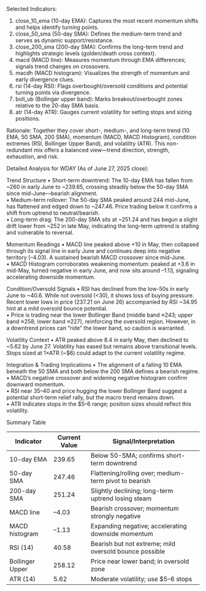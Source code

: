 Selected Indicators:
1. close_10_ema (10-day EMA): Captures the most recent momentum shifts and helps identify turning points.  
2. close_50_sma (50-day SMA): Defines the medium-term trend and serves as dynamic support/resistance.  
3. close_200_sma (200-day SMA): Confirms the long-term trend and highlights strategic levels (golden/death cross context).  
4. macd (MACD line): Measures momentum through EMA differences; signals trend changes on crossovers.  
5. macdh (MACD histogram): Visualizes the strength of momentum and early divergence clues.  
6. rsi (14-day RSI): Flags overbought/oversold conditions and potential turning points via divergence.  
7. boll_ub (Bollinger upper band): Marks breakout/overbought zones relative to the 20-day SMA basis.  
8. atr (14-day ATR): Gauges current volatility for setting stops and sizing positions.

Rationale: Together they cover short-, medium-, and long-term trend (10 EMA, 50 SMA, 200 SMA), momentum (MACD, MACD Histogram), condition extremes (RSI, Bollinger Upper Band), and volatility (ATR). This non-redundant mix offers a balanced view—trend direction, strength, exhaustion, and risk.

Detailed Analysis for WDAY (As of June 27, 2025 close):

Trend Structure
• Short-term downtrend: The 10-day EMA has fallen from ~260 in early June to ~239.65, crossing steadily below the 50-day SMA since mid-June—bearish alignment.  
• Medium-term rollover: The 50-day SMA peaked around 244 mid-June, has flattened and edged down to ~247.46. Price trading below it confirms a shift from uptrend to neutral/bearish.  
• Long-term drag: The 200-day SMA sits at ~251.24 and has begun a slight drift lower from ~252 in late May, indicating the long-term uptrend is stalling and vulnerable to reversal.

Momentum Readings
• MACD line peaked above +10 in May, then collapsed through its signal line in early June and continues deep into negative territory (–4.03). A sustained bearish MACD crossover since mid-June.  
• MACD Histogram corroborates weakening momentum: peaked at +3.6 in mid-May, turned negative in early June, and now sits around –1.13, signaling accelerating downside momentum.

Condition/Oversold Signals
• RSI has declined from the low-50s in early June to ~40.6. While not oversold (<30), it shows loss of buying pressure. Recent lower lows in price (237.21 on June 26) accompanied by RSI ~34.95 hint at a mild oversold bounce potential.  
• Price is trading near the lower Bollinger Band (middle band ≈243; upper band ≈258; lower band ≈227), reinforcing the oversold region. However, in a downtrend prices can “ride” the lower band, so caution is warranted.

Volatility Context
• ATR peaked above 8.4 in early May, then declined to ~5.62 by June 27. Volatility has eased but remains above transitional levels. Stops sized at 1×ATR (~$6) could adapt to the current volatility regime.

Integration & Trading Implications
• The alignment of a falling 10 EMA beneath the 50 SMA and both below the 200 SMA defines a bearish regime.  
• MACD’s negative crossover and widening negative histogram confirm downward momentum.  
• RSI near 35–40 and price hugging the lower Bollinger Band suggest a potential short-term relief rally, but the macro trend remains down.  
• ATR indicates stops in the $5–6 range; position sizes should reflect this volatility.

Summary Table

| Indicator       | Current Value  | Signal/Interpretation                                  |
|-----------------|----------------|--------------------------------------------------------|
| 10-day EMA      | 239.65         | Below 50-SMA; confirms short-term downtrend            |
| 50-day SMA      | 247.46         | Flattening/rolling over; medium-term pivot to bearish  |
| 200-day SMA     | 251.24         | Slightly declining; long-term uptrend losing steam     |
| MACD line       | –4.03          | Bearish crossover; momentum strongly negative         |
| MACD histogram  | –1.13          | Expanding negative; accelerating downside momentum    |
| RSI (14)        | 40.58          | Bearish but not extreme; mild oversold bounce possible |
| Bollinger Upper | 258.12         | Price near lower band; in oversold zone                |
| ATR (14)        | 5.62           | Moderate volatility; use $5–6 stops                   |